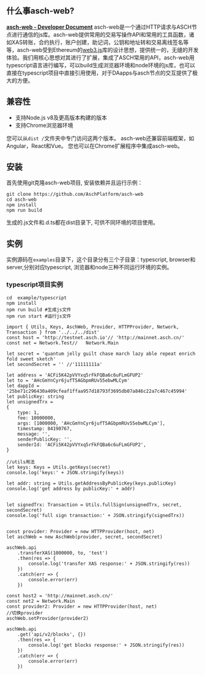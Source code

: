 
## 什么事asch-web?

__[asch-web - Developer Document](https://github.com/AschPlatform/asch-docs/blob/master/http_api/zh-cn.md)__
asch-web是一个通过HTTP请求与ASCH节点进行通信的js库。asch-web提供常用的交易写操作API和常用的工具函数，诸如XAS转账，合约执行，账户创建，助记词，公钥和地址转和交易离线签名等等，asch-web受到Ethereum的[web3.js](https://github.com/ethereum/web3.js/)库的设计思想，提供统一的，无缝的开发体验。我们用核心思想对其进行了扩展，集成了ASCH常用的API，asch-web用typescript语言进行编写，可以build生成浏览器环境和node环境的js库，也可以直接在typescript项目中直接引用使用，对于DAapps与asch节点的交互提供了极大的方便。

## 兼容性
- 支持Node.js v8及更高版本构建的版本
- 支持Chrome浏览器环境

您可以从`dist /`文件夹中专门访问这两个版本。
asch-web还兼容前端框架，如Angular，React和Vue。
您也可以在Chrome扩展程序中集成asch-web。

## 安装

首先使用git克隆asch-web项目, 安装依赖并且运行示例：

```
git clone https://github.com/AschPlatform/asch-web
cd asch-web
npm install
npm run build

```
生成的.js文件和.d.ts都在dist目录下, 可供不同环境的项目使用。

## 实例

实例源码在`examples`目录下，这个目录分有三个子目录：typescript, browser和server,分别对应typescript, 浏览器和node三种不同运行环境的实例。


### typescript项目实例

```
cd  example/typescript
npm install
npm run build #生成js文件
npm run start #运行js文件

```

```
import { Utils, Keys, AschWeb, Provider, HTTPProvider, Network, Transaction } from '../../../dist'
const host = 'http://testnet.asch.io'// 'http://mainnet.asch.cn/'
const net = Network.Test//   Network.Main

let secret = 'quantum jelly guilt chase march lazy able repeat enrich fold sweet sketch'
let secondSecret = '' //'11111111a'

let address = 'ACFi5K42pVVYxq5rFkFQBa6c6uFLmGFUP2'
let to = 'AHcGmYnCyr6jufT5AGbpmRUv55ebwMLCym'
let dappId = '25be71c296430a409cfeaf1ffaa957d18793f3695db07a846c22a7c467c45994'
let publicKey: string
let unsignedTrx =
{
    type: 1,
    fee: 10000000,
    args: [1000000, 'AHcGmYnCyr6jufT5AGbpmRUv55ebwMLCym'],
    timestamp: 84190767,
    message: '',
    senderPublicKey: '',
    senderId: 'ACFi5K42pVVYxq5rFkFQBa6c6uFLmGFUP2',
}

//utils用法
let keys: Keys = Utils.getKeys(secret)
console.log('keys:' + JSON.stringify(keys))

let addr: string = Utils.getAddressByPublicKey(keys.publicKey)
console.log('get address by publicKey:' + addr)


let signedTrx: Transaction = Utils.fullSign(unsignedTrx, secret, secondSecret)
console.log('full sign transaction:' + JSON.stringify(signedTrx))


const provider: Provider = new HTTPProvider(host, net)
let aschWeb = new AschWeb(provider, secret, secondSecret)

aschWeb.api
    .transferXAS(1000000, to, 'test')
    .then(res => {
        console.log('transfer XAS response:' + JSON.stringify(res))
    })
    .catch(err => {
        console.error(err)
    })

const host2 = 'http://mainnet.asch.cn/'
const net2 = Network.Main
const provider2: Provider = new HTTPProvider(host, net)
//切换provider
aschWeb.setProvider(provider2)

aschWeb.api
    .get('api/v2/blocks', {})
    .then(res => {
        console.log('get blocks response:' + JSON.stringify(res))
    })
    .catch(err => {
        console.error(err)
    })


```
